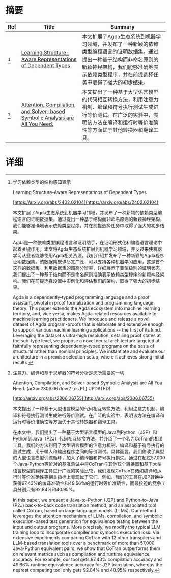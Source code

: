# 摘要

| Ref | Title | Summary |
| --- | --- | --- |
| [^1] | [Learning Structure-Aware Representations of Dependent Types](https://arxiv.org/abs/2402.02104) | 本文扩展了Agda生态系统到机器学习领域，并发布了一种新颖的依赖类型编程语言的证明数据集。通过提出一种基于结构而非命名原则的新颖神经架构，我们能够准确地表示依赖类型程序，并在前提选择任务中取得了强大的初步结果。 |
| [^2] | [Attention, Compilation, and Solver-based Symbolic Analysis are All You Need.](http://arxiv.org/abs/2306.06755) | 本文提出了一种基于大型语言模型的代码相互转换方法，利用注意力机制、编译和符号执行测试生成进行等价测试。在广泛的实验中，表明该方法在编译和运行时等价准确性等方面优于其他转换器和翻译工具。 |

# 详细

[^1]: 学习依赖类型的结构感知表示

    Learning Structure-Aware Representations of Dependent Types

    [https://arxiv.org/abs/2402.02104](https://arxiv.org/abs/2402.02104)

    本文扩展了Agda生态系统到机器学习领域，并发布了一种新颖的依赖类型编程语言的证明数据集。通过提出一种基于结构而非命名原则的新颖神经架构，我们能够准确地表示依赖类型程序，并在前提选择任务中取得了强大的初步结果。

    

    Agda是一种依赖类型编程语言和证明助手，在证明形式化和编程语言理论中起着关键作用。本文将Agda生态系统扩展到机器学习领域，并反过来使机器学习从业者能够使用Agda相关资源。我们介绍并发布了一种新颖的Agda程序证明数据集，该数据集既详尽又广泛，可以支持各种机器学习应用，这是首个这样的数据集。利用数据集的超高分辨率，详细展示了亚型级别的证明状态，我们提出了一种基于结构而不是命名原则准确表示依赖类型程序的新颖神经架构。我们在前提选择设置中实例化和评估我们的架构，取得了强大的初步结果。

    Agda is a dependently-typed programming language and a proof assistant, pivotal in proof formalization and programming language theory. This paper extends the Agda ecosystem into machine learning territory, and, vice versa, makes Agda-related resources available to machine learning practitioners. We introduce and release a novel dataset of Agda program-proofs that is elaborate and extensive enough to support various machine learning applications -- the first of its kind. Leveraging the dataset's ultra-high resolution, detailing proof states at the sub-type level, we propose a novel neural architecture targeted at faithfully representing dependently-typed programs on the basis of structural rather than nominal principles. We instantiate and evaluate our architecture in a premise selection setup, where it achieves strong initial results.
    
[^2]: 注意力、编译和基于求解器的符号分析是您所需要的一切

    Attention, Compilation, and Solver-based Symbolic Analysis are All You Need. (arXiv:2306.06755v2 [cs.PL] UPDATED)

    [http://arxiv.org/abs/2306.06755](http://arxiv.org/abs/2306.06755)

    本文提出了一种基于大型语言模型的代码相互转换方法，利用注意力机制、编译和符号执行测试生成进行等价测试。在广泛的实验中，表明该方法在编译和运行时等价准确性等方面优于其他转换器和翻译工具。

    

    在本文中，我们提出了一种基于大型语言模型的Java到Python（J2P）和Python到Java（P2J）代码相互转换方法，并介绍了一个名为CoTran的相关工具。我们的方法利用了大型语言模型的注意力机制、编译和基于符号执行的测试生成，用于输入和输出程序之间的等价测试。具体而言，我们修改了典型的大型语言模型训练循环，加入了编译器和符号执行损失。通过在超过57,000个Java-Python等价对的基准测试中将CoTran与其他12个转换器和基于大型语言模型的翻译工具进行广泛的实验比较，我们发现CoTran在诸如编译和运行时等价准确性等相关指标上表现优于它们。例如，我们的工具在J2P转换中获得97.43%的编译准确性和49.66%的运行时等价准确性，而最接近的竞争工具分别只有92.84%和40.95%。

    In this paper, we present a Java-to-Python (J2P) and Python-to-Java (P2J) back-to-back code translation method, and an associated tool called CoTran, based on large language models (LLMs). Our method leverages the attention mechanism of LLMs, compilation, and symbolic execution-based test generation for equivalence testing between the input and output programs. More precisely, we modify the typical LLM training loop to incorporate compiler and symbolic execution loss. Via extensive experiments comparing CoTran with 12 other transpilers and LLM-based translation tools over a benchmark of more than 57,000 Java-Python equivalent pairs, we show that CoTran outperforms them on relevant metrics such as compilation and runtime equivalence accuracy. For example, our tool gets 97.43% compilation accuracy and 49.66% runtime equivalence accuracy for J2P translation, whereas the nearest competing tool only gets 92.84% and 40.95% respectively.
    

